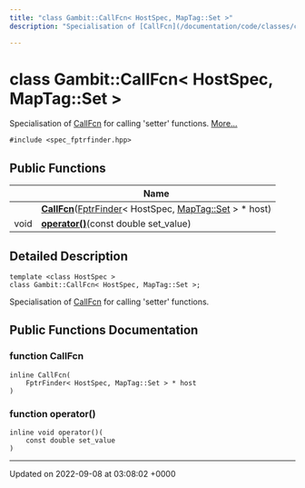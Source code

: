 ```yaml
---
title: "class Gambit::CallFcn< HostSpec, MapTag::Set >"
description: "Specialisation of [CallFcn](/documentation/code/classes/classgambit_1_1callfcn/) for calling 'setter' functions. "

---
```


# class Gambit::CallFcn< HostSpec, MapTag::Set >



Specialisation of [CallFcn](/documentation/code/classes/classgambit_1_1callfcn/) for calling 'setter' functions.  [More...](#detailed-description)


`#include <spec_fptrfinder.hpp>`

## Public Functions

|                | Name           |
| -------------- | -------------- |
| | **[CallFcn](/documentation/code/classes/classgambit_1_1callfcn_3_01hostspec_00_01maptag_1_1set_01_4/#function-callfcn)**([FptrFinder](/documentation/code/classes/classgambit_1_1fptrfinder/)< HostSpec, [MapTag::Set](/documentation/code/classes/structgambit_1_1maptag_1_1set/) > * host) |
| void | **[operator()](/documentation/code/classes/classgambit_1_1callfcn_3_01hostspec_00_01maptag_1_1set_01_4/#function-operator)**(const double set_value) |

## Detailed Description

```
template <class HostSpec >
class Gambit::CallFcn< HostSpec, MapTag::Set >;
```

Specialisation of [CallFcn](/documentation/code/classes/classgambit_1_1callfcn/) for calling 'setter' functions. 
## Public Functions Documentation

### function CallFcn

```
inline CallFcn(
    FptrFinder< HostSpec, MapTag::Set > * host
)
```


### function operator()

```
inline void operator()(
    const double set_value
)
```


-------------------------------

Updated on 2022-09-08 at 03:08:02 +0000